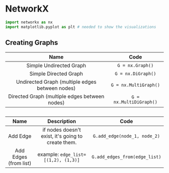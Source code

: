 # NetworkX

```python
import networkx as nx
import matplotlib.pyplot as plt # needed to show the visualizations
```

## Creating Graphs

| Name  | Code |
|:-:|:-:|
| Simple Undirected Graph | `G = nx.Graph()` |
| Simple Directed Graph | `G = nx.DiGraph()` |
| Undirected Graph (multiple edges between nodes) | `G = nx.MultiGraph()` |
| Directed Graph (multiple edges between nodes) | `G = nx.MultiDiGraph()`|


##

| Name | Description | Code |
|:-:|:-:|:-:|
| Add Edge | if nodes doesn't exist, it's going to create them. | `G.add_edge(node_1, node_2)` |
| Add Edges (from list) | example: `edge_list=[(1,2), (1,3)]` | `G.add_edges_from(edge_list)` |